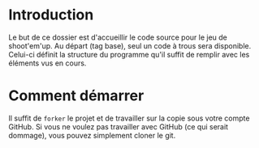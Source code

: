 # Introduction

Le but de ce dossier est d'accueillir le code source pour le jeu de shoot'em'up.
Au départ (tag base), seul un code à trous sera disponible.
Celui-ci définit la structure du programme qu'il suffit de remplir avec
les éléments vus en cours.

# Comment démarrer

Il suffit de `forker` le projet et de travailler sur la copie sous votre compte GitHub.
Si vous ne voulez pas travailler avec GitHub (ce qui serait dommage), vous pouvez simplement cloner le git.
